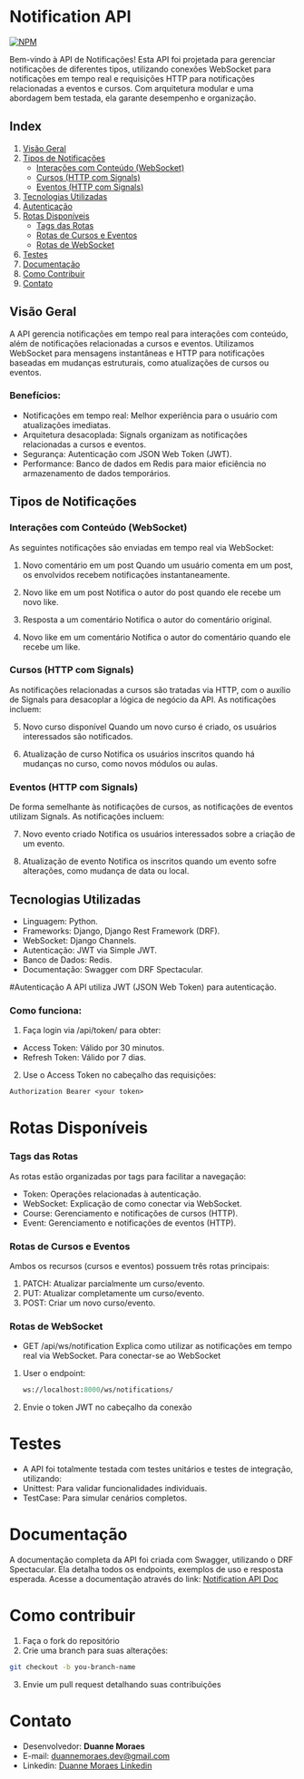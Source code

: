 # Notification API
[![NPM](https://img.shields.io/npm/l/react)](https://github.com/Duannee/notifications_api/blob/main/LICENSE)

Bem-vindo à API de Notificações! Esta API foi projetada para gerenciar notificações de diferentes tipos, utilizando conexões WebSocket para notificações em tempo real e requisições HTTP para notificações relacionadas a eventos e cursos. Com arquitetura modular e uma abordagem bem testada, ela garante desempenho e organização.

## **Index**

1. [Visão Geral](#visão-geral)  
2. [Tipos de Notificações](#tipos-de-notificações)  
   - [Interações com Conteúdo (WebSocket)](#interações-com-conteúdo-websocket)  
   - [Cursos (HTTP com Signals)](#cursos-http-com-signals)  
   - [Eventos (HTTP com Signals)](#eventos-http-com-signals)  
3. [Tecnologias Utilizadas](#tecnologias-utilizadas)  
4. [Autenticação](#autenticação)  
5. [Rotas Disponíveis](#rotas-disponíveis)  
   - [Tags das Rotas](#tags-das-rotas)  
   - [Rotas de Cursos e Eventos](#rotas-de-cursos-e-eventos)  
   - [Rotas de WebSocket](#rotas-de-websocket)  
6. [Testes](#testes)  
7. [Documentação](#documentação)  
8. [Como Contribuir](#como-contribuir)  
9. [Contato](#contato)


## Visão Geral

A API gerencia notificações em tempo real para interações com conteúdo, além de notificações relacionadas a cursos e eventos. Utilizamos WebSocket para mensagens instantâneas e HTTP para notificações baseadas em mudanças estruturais, como atualizações de cursos ou eventos.

### Benefícios:
- Notificações em tempo real: Melhor experiência para o usuário com atualizações imediatas.
- Arquitetura desacoplada: Signals organizam as notificações relacionadas a cursos e eventos.
- Segurança: Autenticação com JSON Web Token (JWT).
- Performance: Banco de dados em Redis para maior eficiência no armazenamento de dados temporários.

## Tipos de Notificações

### Interações com Conteúdo (WebSocket)
As seguintes notificações são enviadas em tempo real via WebSocket:

1. Novo comentário em um post
Quando um usuário comenta em um post, os envolvidos recebem notificações instantaneamente.

2. Novo like em um post
Notifica o autor do post quando ele recebe um novo like.

3. Resposta a um comentário
Notifica o autor do comentário original.

4. Novo like em um comentário
Notifica o autor do comentário quando ele recebe um like.

### Cursos (HTTP com Signals)
As notificações relacionadas a cursos são tratadas via HTTP, com o auxílio de Signals para desacoplar a lógica de negócio da API. As notificações incluem:

5. Novo curso disponível
Quando um novo curso é criado, os usuários interessados são notificados.

6. Atualização de curso
Notifica os usuários inscritos quando há mudanças no curso, como novos módulos ou aulas.

### Eventos (HTTP com Signals) 
De forma semelhante às notificações de cursos, as notificações de eventos utilizam Signals. As notificações incluem:

7. Novo evento criado
Notifica os usuários interessados sobre a criação de um evento.

8. Atualização de evento
Notifica os inscritos quando um evento sofre alterações, como mudança de data ou local.

## Tecnologias Utilizadas
- Linguagem: Python.
- Frameworks: Django, Django Rest Framework (DRF).
- WebSocket: Django Channels.
- Autenticação: JWT via Simple JWT.
- Banco de Dados: Redis.
- Documentação: Swagger com DRF Spectacular.

#Autenticação
A API utiliza JWT (JSON Web Token) para autenticação.

### Como funciona:
1. Faça login via /api/token/ para obter:
- Access Token: Válido por 30 minutos.
- Refresh Token: Válido por 7 dias.
2. Use o Access Token no cabeçalho das requisições:
  ```makefile
  Authorization Bearer <your token>
  ```

# Rotas Disponíveis 
### Tags das Rotas 
As rotas estão organizadas por tags para facilitar a navegação:

- Token: Operações relacionadas à autenticação.
- WebSocket: Explicação de como conectar via WebSocket.
- Course: Gerenciamento e notificações de cursos (HTTP).
- Event: Gerenciamento e notificações de eventos (HTTP).

### Rotas de Cursos e Eventos 
Ambos os recursos (cursos e eventos) possuem três rotas principais:

1. PATCH: Atualizar parcialmente um curso/evento.
2. PUT: Atualizar completamente um curso/evento.
3. POST: Criar um novo curso/evento.

### Rotas de WebSocket
- GET /api/ws/notification
  Explica como utilizar as notificações em tempo real via WebSocket.
Para conectar-se ao WebSocket
1. User o endpoint:
   ```perl
   ws://localhost:8000/ws/notifications/
   ```
2. Envie o token JWT no cabeçalho da conexão

# Testes
- A API foi totalmente testada com testes unitários e testes de integração, utilizando:
 - Unittest: Para validar funcionalidades individuais.
 - TestCase: Para simular cenários completos.

# Documentação
A documentação completa da API foi criada com Swagger, utilizando o DRF Spectacular. Ela detalha todos os endpoints, exemplos de uso e resposta esperada.
Acesse a documentação através do link:
[Notification API Doc](http://127.0.0.1:8000/api/notification/docs/)

# Como contribuir
1. Faça o fork do repositório
2. Crie uma branch para suas alterações:
```bash
git checkout -b you-branch-name
```
3. Envie um pull request detalhando suas contribuições

# Contato
- Desenvolvedor: **Duanne Moraes**
- E-mail: duannemoraes.dev@gmail.com
- Linkedin: [Duanne Moraes Linkedin](https://www.linkedin.com/in/duanne-moraes-7a0376278/)









